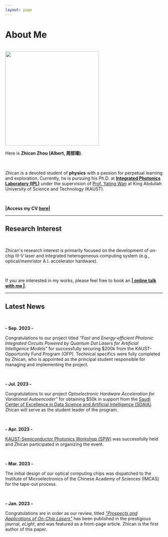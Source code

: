 ```yaml
---
layout: page
---
```


# About Me

<br>

<img src="https://albert-canite.github.io/images/zhicanzhou.jpg" class="floatpic" width="300" height="300">

Here is **Zhican Zhou (Albert, 周郅璨)**.

<br>

Zhican is a devoted student of **physics** with a passion for perpetual learning and exploration. Currently, he is pursuing his Ph.D. at **[Integrated Photonics Laboratory (IPL)](https://cemse.kaust.edu.sa/ipl)** under the supervision of [Prof. Yating Wan](https://scholar.google.com/citations?user=uJ6__ScAAAAJ&hl=en&oi=ao) at King Abdullah University of Science and Technology (KAUST).

<br>

**|Access my CV [here](https://albert-canite.github.io/file/zhicanzhou-CV.pdf)|**

---
## Research Interest

<br>

Zhican's research interest is primarily focused on the development of on-chip III-V laser and integrated heterogeneous computing
system (e.g., optical/memristor A.I. accelerator hardware).

<br>

If you are interested in my works, please feel free to book an [**| online talk with me |**](https://calendly.com/lancecai/meet-with-lance).
<br>

---

## Latest News

<br>

**- Sep. 2023 -**

Congratulations to our project titled <span style="font-style: italic;">"Fast and Energy-efficient Photonic Integrated Circuits Powered by Quantum Dot Lasers for Artificial Intelligence Models"</span> for successfully securing $200k from the KAUST-Opportunity Fund Program (OFP). Technical specifics were fully completed by Zhican, who is appointed as the principal student responsible for managing and implementing the project.

<br>

**- Jul. 2023 -** 

Congratulations to our project <span style="font-style: italic;">Optoelectronic Hardware Acceleration for Variational Autoencoder"</span>  for obtaining $50k in support from the [Saudi Center of Excellence in Data Science and Artificial Intelligence (SDAIA)](https://sdaia.gov.sa/en/default.aspx). Zhican will serve as the student leader of the program.

<br>

**- Apr. 2023 -**

[KAUST-Semiconductor Photonics Workshop (SPW)](https://cemse.kaust.edu.sa/ipl/news/semiconductor-photonics-workshop-2023-0) was successfully held and Zhican participated in organizing the event.

<br>

**- Mar. 2023 -**

The initial design of our optical computing chips was dispatched to the Institute of Microelectronics of the Chinese Academy of Sciences (IMCAS) for the tape-out process.

<br>

**- Jan. 2023 -**

Congratulations are in order as our review, titled [_"Prospects and Applications of On-Chip Lasers"_](https://elight.springeropen.com/articles/10.1186/s43593-022-00027-x) has been published in the prestigious journal, _eLight_, and was featured as a front-page article. Zhican is the first author of this paper.
